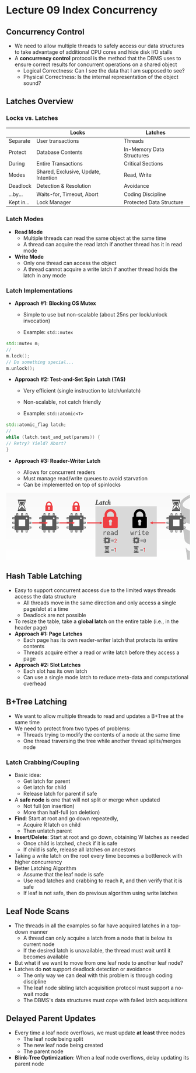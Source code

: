 # Lecture 09 Index Concurrency

## Concurrency Control

* We need to allow multiple threads to safely access our data structures to take advantage of additional CPU cores and hide disk I/O stalls
* A **concurrency control** protocol is the method that the DBMS uses to ensure correct results for concurrent operations on a shared object
  * Logical Correctness: Can I see the data that I am supposed to see?
  * Physical Correctness: Is the internal representation of the object sound?

## Latches Overview

### Locks vs. Latches

|            | Locks                                | Latches                   |
| ---------- | ------------------------------------ | ------------------------- |
| Separate   | User transactions                    | Threads                   |
| Protect    | Database Contents                    | In-Memory Data Structures |
| During     | Entire Transactions                  | Critical Sections         |
| Modes      | Shared, Exclusive, Update, Intention | Read, Write               |
| Deadlock   | Detection & Resolution               | Avoidance                 |
| ...by...   | Waits-for, Timeout, Abort            | Coding Discipline         |
| Kept in... | Lock Manager                         | Protected Data Structure  |

### Latch Modes

* **Read Mode**
  * Multiple threads can read the same object at the same time
  * A thread can acquire the read latch if another thread has it in read mode
* **Write Mode**
  * Only one thread can access the object
  * A thread cannot acquire a write latch if another thread holds the latch in any mode

### Latch Implementations

* **Approach #1: Blocking OS Mutex**

  * Simple to use but non-scalable (about 25ns per lock/unlock invocation)

  * Example: `std::mutex`

 ```c++
 std::mutex m;
 //
 m.lock();
 // Do something special...
 m.unlock();
```

* **Approach #2: Test-and-Set Spin Latch (TAS)**

  * Very efficient (single instruction to latch/unlatch)

  * Non-scalable, not catch friendly

  * Example: `std::atomic<T>`

```c++
std::atomic_flag latch;
//
while (latch.test_and_set(params)) {
// Retry? Yield? Abort?
}
```

* **Approach #3: Reader-Writer Latch**

  * Allows for concurrent readers
  * Must manage read/write queues to avoid starvation
  * Can be implemented on top of spinlocks

![latch_implementations_reader_writer_latch](images/lecture09-indexconcurrency/latch_implementations_reader_writer_latch.png)

## Hash Table Latching

* Easy to support concurrent access due to the limited ways threads access the data structure
  * All threads move in the same direction and only access a single page/slot at a time
  * Deadlock are not possible
* To resize the table, take a **global latch** on the entire table (i.e., in the header page)
* **Approach #1: Page Latches**
  * Each page has its own reader-writer latch that protects its entire contents
  * Threads acquire either a read or write latch before they access a page
* **Approach #2: Slot Latches**
  * Each slot has its own latch
  * Can use a single mode latch to reduce meta-data and computational overhead

## B+Tree Latching

* We want to allow multiple threads to read and updates a B+Tree at the same time
* We need to protect from two types of problems:
  * Threads trying to modify the contents of a node at the same time
  * One thread traversing the tree while another thread splits/merges node

### Latch Crabbing/Coupling

* Basic idea:
  * Get latch for parent
  * Get latch for child
  * Release latch for parent if safe
* A **safe node** is one that will not split or merge when updated
  * Not full (on insertion)
  * More than half-full (on deletion)
* **Find**: Start at root and go down repeatedly,
  * Acquire R latch on child
  * Then unlatch parent
* **Insert/Delete**: Start at root and go down, obtaining W latches as needed
  * Once child is latched, check if it is safe
  * If child is safe, release all latches on ancestors
* Taking a write latch on the root every time becomes a bottleneck with higher concurrency
* Better Latching Algorithm
  * Assume that the leaf node is safe
  * Use read latches and crabbing to reach it, and then verify that it is safe
  * If leaf is not safe, then do previous algorithm using write latches

## Leaf Node Scans

* The threads in all the examples so far have acquired latches in a top-down manner
  * A thread can only acquire a latch from a node that is below its current node
  * If the desired latch is unavailable, the thread must wait until it becomes available
* But what if we want to move from one leaf node to another leaf node?
* Latches do **not** support deadlock detection or avoidance
  * The only way we can deal with this problem is through coding discipline
  * The leaf node sibling latch acquisition protocol must support a no-wait mode
  * The DBMS's data structures must cope with failed latch acquisitions

## Delayed Parent Updates

* Every time a leaf node overflows, we must update **at least** three nodes
  * The leaf node being split
  * The new leaf node being created
  * The parent node
* **Blink-Tree Optimization**: When a leaf node overflows, delay updating its parent node
